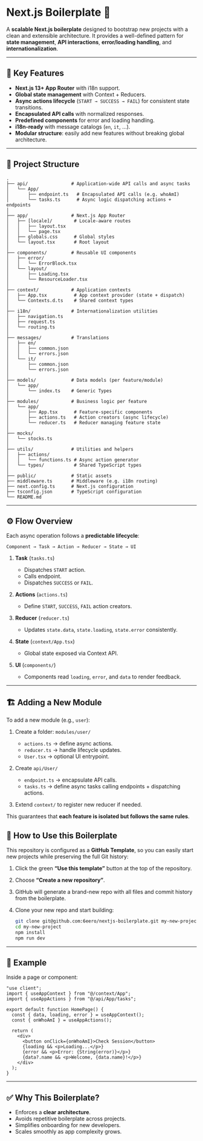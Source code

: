 # Next.js Boilerplate 🚀

A **scalable Next.js boilerplate** designed to bootstrap new projects with a clean and extensible architecture.
It provides a well-defined pattern for **state management**, **API interactions**, **error/loading handling**, and **internationalization**.

---

## 🔑 Key Features

- **Next.js 13+ App Router** with i18n support.
- **Global state management** with Context + Reducers.
- **Async actions lifecycle** (`START → SUCCESS → FAIL`) for consistent state transitions.
- **Encapsulated API calls** with normalized responses.
- **Predefined components** for error and loading handling.
- **i18n-ready** with message catalogs (`en`, `it`, …).
- **Modular structure**: easily add new features without breaking global architecture.

---

## 📂 Project Structure

```
.
├── api/                # Application-wide API calls and async tasks
│   └── App/
│       ├── endpoint.ts   # Encapsulated API calls (e.g. whoAmI)
│       └── tasks.ts      # Async logic dispatching actions + endpoints
│
├── app/                # Next.js App Router
│   ├── [locale]/        # Locale-aware routes
│   │   ├── layout.tsx
│   │   └── page.tsx
│   ├── globals.css      # Global styles
│   └── layout.tsx       # Root layout
│
├── components/         # Reusable UI components
│   ├── error/
│   │   └── ErrorBlock.tsx
│   └── layout/
│       ├── Loading.tsx
│       └── ResourceLoader.tsx
│
├── context/            # Application contexts
│   ├── App.tsx          # App context provider (state + dispatch)
│   └── Contexts.d.ts    # Shared context types
│
├── i18n/               # Internationalization utilities
│   ├── navigation.ts
│   ├── request.ts
│   └── routing.ts
│
├── messages/           # Translations
│   ├── en/
│   │   ├── common.json
│   │   └── errors.json
│   └── it/
│       ├── common.json
│       └── errors.json
│
├── models/             # Data models (per feature/module)
│   └── app/
│       └── index.ts    # Generic Types
│
├── modules/            # Business logic per feature
│   └── app/
│       ├── App.tsx      # Feature-specific components
│       ├── actions.ts   # Action creators (async lifecycle)
│       └── reducer.ts   # Reducer managing feature state
│
├── mocks/
│   └── stocks.ts
│
├── utils/              # Utilities and helpers
│   ├── actions/
│   │   └── functions.ts # Async action generator
│   └── types/           # Shared TypeScript types
│
├── public/             # Static assets
├── middleware.ts       # Middleware (e.g. i18n routing)
├── next.config.ts      # Next.js configuration
├── tsconfig.json       # TypeScript configuration
└── README.md
```

---

## ⚙️ Flow Overview

Each async operation follows a **predictable lifecycle**:

```
Component → Task → Action → Reducer → State → UI
```

1. **Task** (`tasks.ts`)

   - Dispatches `START` action.
   - Calls endpoint.
   - Dispatches `SUCCESS` or `FAIL`.

2. **Actions** (`actions.ts`)

   - Define `START`, `SUCCESS`, `FAIL` action creators.

3. **Reducer** (`reducer.ts`)

   - Updates `state.data`, `state.loading`, `state.error` consistently.

4. **State** (`context/App.tsx`)

   - Global state exposed via Context API.

5. **UI** (`components/`)

   - Components read `loading`, `error`, and `data` to render feedback.

---

## 🏗 Adding a New Module

To add a new module (e.g., `user`):

1. Create a folder: `modules/user/`

   - `actions.ts` → define async actions.
   - `reducer.ts` → handle lifecycle updates.
   - `User.tsx` → optional UI entrypoint.

2. Create `api/User/`

   - `endpoint.ts` → encapsulate API calls.
   - `tasks.ts` → define async tasks calling endpoints + dispatching actions.

3. Extend `context/` to register new reducer if needed.

This guarantees that **each feature is isolated but follows the same rules**.

## 📖 How to Use this Boilerplate

This repository is configured as a **GitHub Template**, so you can easily start new projects while preserving the full Git history:

1. Click the green **“Use this template”** button at the top of the repository.
2. Choose **“Create a new repository”**.
3. GitHub will generate a brand-new repo with all files and commit history from the boilerplate.
4. Clone your new repo and start building:

   ```bash
   git clone git@github.com:6eero/nextjs-boilerplate.git my-new-project
   cd my-new-project
   npm install
   npm run dev
   ```

---

## 📖 Example

Inside a page or component:

```tsx
"use client";
import { useAppContext } from "@/context/App";
import { useAppActions } from "@/api/App/tasks";

export default function HomePage() {
  const { data, loading, error } = useAppContext();
  const { onWhoAmI } = useAppActions();

  return (
    <div>
      <button onClick={onWhoAmI}>Check Session</button>
      {loading && <p>Loading...</p>}
      {error && <p>Error: {String(error)}</p>}
      {data?.name && <p>Welcome, {data.name}!</p>}
    </div>
  );
}
```

---

## ✅ Why This Boilerplate?

- Enforces a **clear architecture**.
- Avoids repetitive boilerplate across projects.
- Simplifies onboarding for new developers.
- Scales smoothly as app complexity grows.
